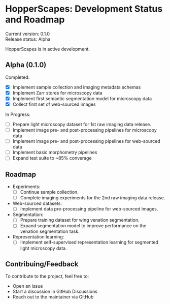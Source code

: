 # HopperScapes: Development Status and Roadmap

Current version: 0.1.0<br>
Release status: Alpha

HopperScapes is in active development.

## Alpha (0.1.0)
Completed:
- [x] Implement sample collection and imaging metadata schemas
- [x] Implement Zarr stores for microscopy data
- [x] Implement first semantic segmentation model for microscopy data
- [x] Collect first set of web-sourced images

In Progress:
- [ ] Prepare light microscopy dataset for 1st raw imaging data release.
- [ ] Implement image pre- and post-processing pipelines for microscopy data
- [ ] Implement image pre- and post-processing pipelines for web-sourced data
- [ ] Implement basic morphometry pipelines
- [ ] Expand test suite to ~85% converage

## Roadmap
- Experiments:
    - [ ] Continue sample collection.
    - [ ] Complete imaging experiments for the 2nd raw imaging data release.

- Web-sourced datasets:
    - [ ] Implement data pre-processing pipeline for web-sourced images.

- Segmentation:
    - [ ] Prepare training dataset for wing venation segmentation.
    - [ ] Expand segmentation model to improve performance on the venation segmentation task.

- Representation learning:
    - [ ] Implement self-supervised representation learning for segmented light microscopy data.

## Contribuing/Feedback
To contribute to the project, feel free to:
- Open an issue
- Start a discussion in GitHub Discussions
- Reach out to the maintainer via GitHub